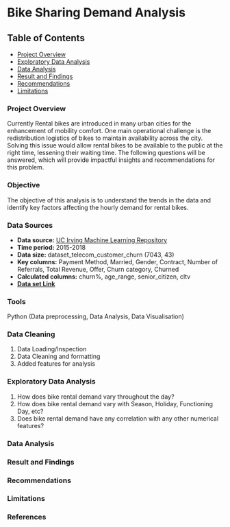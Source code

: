# Bike Sharing Demand Analysis

## Table of Contents

- [Project Overview](#project-overview)
- [Exploratory Data Analysis](#exploratory-data-analysis)
- [Data Analysis](#data-analysis)
- [Result and Findings](#result-and-findings)
- [Recommendations](#recommendations)
- [Limitations](#limitations)

### Project Overview

Currently Rental bikes are introduced in many urban cities for the enhancement of mobility comfort. One main operational challenge is the redistribution logistics of bikes to maintain availability across the city. Solving this issue would allow rental bikes to be available to the public at the right time, lessening their waiting time. The following questions will be answered, which will provide impactful insights and recommendations for this problem.

### Objective

The objective of this analysis is to understand the trends in the data and identify key factors affecting the hourly demand for rental bikes.

### Data Sources

- **Data source:** <a href="https://archive.ics.uci.edu/dataset/560/seoul+bike+sharing+demand" target="_blank">UC Irving Machine Learning Repository</a>
- **Time period:** 2015-2018
- **Data size:** dataset_telecom_customer_churn (7043, 43)
- **Key columns:** Payment Method, Married, Gender, Contract, Number of Referrals, Total Revenue, Offer, Churn category, Churned
- **Calculated columns:** churn%, age_range, senior_citizen, cltv
- [**Data set Link**](https://github.com/amanat-mahmud/customer_churn_analysis/blob/main/dataset_telecom_customer_churn.csv)

### Tools

Python (Data preprocessing, Data Analysis, Data Visualisation)

### Data Cleaning

1. Data Loading/Inspection
2. Data Cleaning and formatting
3. Added features for analysis

### Exploratory Data Analysis

1. How does bike rental demand vary throughout the day?
2. How does bike rental demand vary with Season, Holiday, Functioning Day, etc?
3. Does bike rental demand have any correlation with any other numerical features?

### Data Analysis

### Result and Findings

### Recommendations

### Limitations

### References
